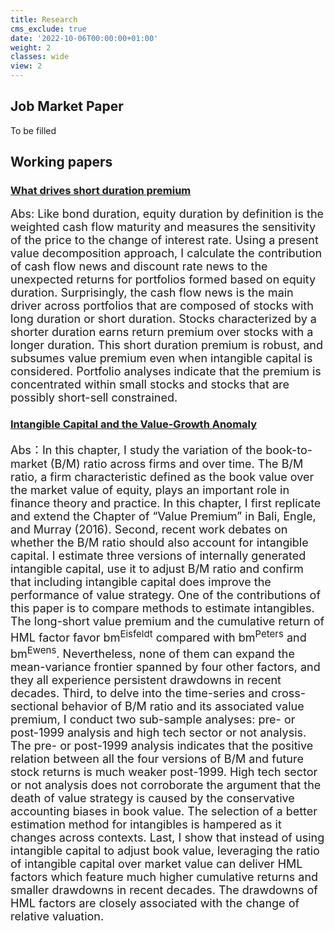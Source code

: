 ```yaml
---
title: Research
cms_exclude: true
date: '2022-10-06T00:00:00+01:00'
weight: 2
classes: wide
view: 2
---
```



## **Job Market Paper**
To be filled

## **Working papers**

### [What drives short duration premium](https://dijunliu.netlify.app/uploads/Whatdrivesduration.pdf)
<font size=4>Abs: Like bond duration, equity duration by definition is the weighted cash flow maturity and measures the sensitivity of the price to the change of interest rate. Using a present value decomposition approach, I calculate the contribution of cash flow news and discount rate news to the unexpected returns for portfolios formed based on equity duration. Surprisingly, the cash flow news is the main driver across portfolios that are composed of stocks with long duration or short duration. Stocks characterized by a shorter duration earns return premium over stocks with a longer duration. This short duration premium is robust, and subsumes value premium even when intangible capital is considered. Portfolio analyses indicate that the premium is concentrated within small stocks and stocks that are possibly short-sell constrained.</font>

### [Intangible Capital and the Value-Growth Anomaly](https://dijunliu.netlify.app/uploads/valueanomaly.pdf)
<font size=4>Abs：In this chapter, I study the variation of the book-to-market (B/M) ratio across firms and over time. The B/M ratio, a firm characteristic defined as the book value over the market value of equity, plays an important role in finance theory and practice. In this chapter, I first replicate and extend the Chapter of “Value Premium” in  Bali, Engle, and Murray (2016). Second, recent work debates on whether the B/M ratio should also account for intangible capital. I estimate three versions of internally generated intangible capital, use it to adjust B/M ratio and confirm that including intangible capital does improve the performance of value strategy. One of the contributions of this paper is to compare methods to estimate intangibles. The long-short value premium and the cumulative return of HML factor favor bm<sup>Eisfeldt</sup> compared with bm<sup>Peters</sup> and bm<sup>Ewens</sup>. Nevertheless, none of them can expand the mean-variance frontier spanned by four other factors, and they all experience persistent drawdowns in recent decades. Third, to delve into the time-series and cross-sectional behavior of B/M ratio and its associated value premium, I conduct two sub-sample analyses: pre- or post-1999 analysis and high tech sector or not analysis. The pre- or post-1999 analysis indicates that the positive relation between all the four versions of B/M and future stock returns is much weaker post-1999. High tech sector or not analysis does not corroborate the argument that the death of value strategy is caused by the conservative accounting biases in book value. The selection of a better estimation method for intangibles is hampered as it changes across contexts. Last, I show that instead of using intangible capital to adjust book value, leveraging the ratio of intangible capital over market value can deliver HML factors which feature much higher cumulative returns and smaller drawdowns in recent decades. The drawdowns of HML factors are closely associated with the change of relative valuation.</fontsize>
